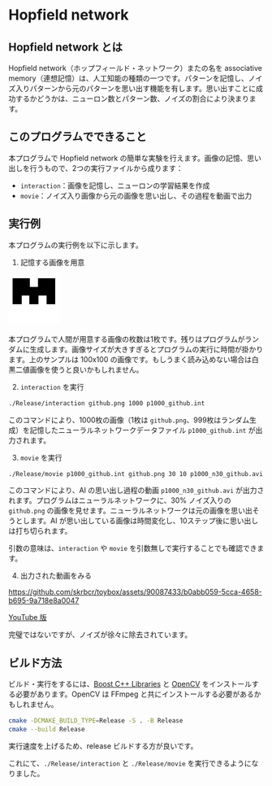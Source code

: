 # Hopfield network

## Hopfield network とは
Hopfield network（ホップフィールド・ネットワーク）またの名を associative memory（連想記憶）は、人工知能の種類の一つです。パターンを記憶し、ノイズ入りパターンから元のパターンを思い出す機能を有します。思い出すことに成功するかどうかは、ニューロン数とパターン数、ノイズの割合により決まります。

## このプログラムでできること
本プログラムで Hopfield network の簡単な実験を行えます。画像の記憶、思い出しを行うもので、2つの実行ファイルから成ります：

- `interaction`：画像を記憶し、ニューロンの学習結果を作成
- `movie`：ノイズ入り画像から元の画像を思い出し、その過程を動画で出力

## 実行例
本プログラムの実行例を以下に示します。

1. 記憶する画像を用意

![準備する画像の例](./github.png "github.png")

本プログラムで人間が用意する画像の枚数は1枚です。残りはプログラムがランダムに生成します。画像サイズが大きすぎるとプログラムの実行に時間が掛かります。上のサンプルは 100x100 の画像です。もしうまく読み込めない場合は白黒二値画像を使うと良いかもしれません。

2. `interaction` を実行

```bash
./Release/interaction github.png 1000 p1000_github.int
```

このコマンドにより、1000枚の画像（1枚は `github.png`、999枚はランダム生成）を記憶したニューラルネットワークデータファイル `p1000_github.int` が出力されます。

3. `movie` を実行

```bash
./Release/movie p1000_github.int github.png 30 10 p1000_n30_github.avi 1
```

このコマンドにより、AI の思い出し過程の動画 `p1000_n30_github.avi` が出力されます。プログラムはニューラルネットワークに、30% ノイズ入りの `github.png` の画像を見せます。ニューラルネットワークは元の画像を思い出そうとします。AI が思い出している画像は時間変化し、10ステップ後に思い出しは打ち切られます。

引数の意味は、`interaction` や `movie` を引数無しで実行することでも確認できます。

4. 出力された動画をみる

https://github.com/skrbcr/toybox/assets/90087433/b0abb059-5cca-4658-b695-9a718e8a0047

[YouTube 版](https://youtu.be/UE2mZNWXd-A)

完璧ではないですが、ノイズが徐々に除去されています。

## ビルド方法

ビルド・実行をするには、[Boost C++ Libraries](https://www.boost.org/) と [OpenCV](https://opencv.org/) をインストールする必要があります。OpenCV は FFmpeg と共にインストールする必要があるかもしれません。

```bash
cmake -DCMAKE_BUILD_TYPE=Release -S . -B Release
cmake --build Release
```

実行速度を上げるため、release ビルドする方が良いです。

これにて、`./Release/interaction` と `./Release/movie` を実行できるようになりました。

